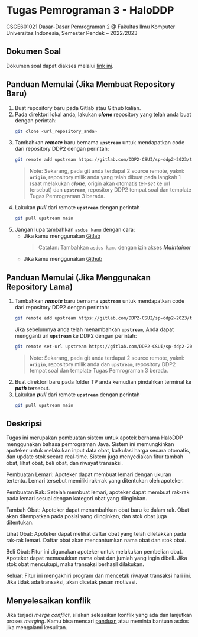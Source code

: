 # Tugas Pemrograman 3 - HaloDDP
CSGE601021 Dasar-Dasar Pemrograman 2 @ Fakultas Ilmu Komputer Universitas Indonesia,
Semester Pendek – 2022/2023

## Dokumen Soal
Dokumen soal dapat diakses melalui [link ini](https://docs.google.com/document/d/1OD_QE2gXS5XrUaqRq00KPYf2-Ure2KTbAzpJLi0zUcY).

## Panduan Memulai (Jika Membuat Repository Baru)
1. Buat repository baru pada Gitlab atau Github kalian.
2. Pada direktori lokal anda, lakukan ***clone*** repository yang telah anda buat dengan perintah:
    ```bash
    git clone <url_repository_anda>
    ```
3. Tambahkan ***remote*** baru bernama **`upstream`** untuk mendapatkan code dari repository DDP2 dengan perintah:
    ```bash
    git remote add upstream https://gitlab.com/DDP2-CSUI/sp-ddp2-2023/tp3-sp-ddp2.git
    ```
    > Note: Sekarang, pada git anda terdapat 2 source remote, yakni: **`origin`**, repository milik anda yang telah dibuat pada langkah 1 (saat melakukan ***clone***, origin akan otomatis ter-*set* ke url tersebut) dan **`upstream`**, repository DDP2 tempat soal dan template Tugas Pemrograman 3 berada.
4. Lakukan ***pull*** dari remote **`upstream`** dengan perintah 
    ```bash
    git pull upstream main
    ```
5. Jangan lupa tambahkan `asdos kamu` dengan cara:
    - Jika kamu menggunakan [Gitlab](https://stackoverflow.com/questions/31908222/how-to-give-user-level-access-to-private-gitlab-repository)
        > Catatan: Tambahkan `asdos kamu` dengan izin akses ***Maintainer***
    - Jika kamu menggunakan [Github](https://docs.github.com/en/account-and-profile/setting-up-and-managing-your-personal-account-on-github/managing-access-to-your-personal-repositories/inviting-collaborators-to-a-personal-repository)

## Panduan Memulai (Jika Menggunakan Repository Lama)
1. Tambahkan ***remote*** baru bernama **`upstream`** untuk mendapatkan code dari repository DDP2 dengan perintah:
    ```bash
    git remote add upstream https://gitlab.com/DDP2-CSUI/sp-ddp2-2023/tp3-sp-ddp2.git
    ```
    Jika sebelumnya anda telah menambahkan **`upstream`**, Anda dapat mengganti url **`upstream`** ke DDP2 dengan perintah:
    ```bash
    git remote set-url upstream https://gitlab.com/DDP2-CSUI/sp-ddp2-2023/tp3-sp-ddp2.git
    ```
    > Note: Sekarang, pada git anda terdapat 2 source remote, yakni: **`origin`**, repository milik anda dan **`upstream`**, repository DDP2 tempat soal dan template Tugas Pemrograman 3 berada.
2. Buat direktori baru pada folder TP anda kemudian pindahkan terminal ke ***path*** tersebut.
3. Lakukan ***pull*** dari remote **`upstream`** dengan perintah 
    ```bash
    git pull upstream main
    ```

## Deskripsi
Tugas ini merupakan pembuatan sistem untuk apotek bernama HaloDDP menggunakan bahasa pemrograman Java. Sistem ini memungkinkan apoteker untuk melakukan input data obat, kalkulasi harga secara otomatis, dan update stok secara real-time. Sistem juga menyediakan fitur tambah obat, lihat obat, beli obat, dan riwayat transaksi.

Pembuatan Lemari: Apoteker dapat membuat lemari dengan ukuran tertentu. Lemari tersebut memiliki rak-rak yang ditentukan oleh apoteker.

Pembuatan Rak: Setelah membuat lemari, apoteker dapat membuat rak-rak pada lemari sesuai dengan kategori obat yang diinginkan.

Tambah Obat: Apoteker dapat menambahkan obat baru ke dalam rak. Obat akan ditempatkan pada posisi yang diinginkan, dan stok obat juga ditentukan.

Lihat Obat: Apoteker dapat melihat daftar obat yang telah diletakkan pada rak-rak lemari. Daftar obat akan mencantumkan nama obat dan stok obat.

Beli Obat: Fitur ini digunakan apoteker untuk melakukan pembelian obat. Apoteker dapat memasukkan nama obat dan jumlah yang ingin dibeli. Jika stok obat mencukupi, maka transaksi berhasil dilakukan. 

Keluar: Fitur ini mengakhiri program dan mencetak riwayat transaksi hari ini. Jika tidak ada transaksi, akan dicetak pesan motivasi.

## Menyelesaikan konflik

Jika terjadi *merge conflict*, silakan selesaikan konflik yang ada dan
lanjutkan proses *merging*. Kamu bisa mencari [panduan](https://githowto.com/resolving_conflicts) atau meminta bantuan asdos jika mengalami kesulitan.
